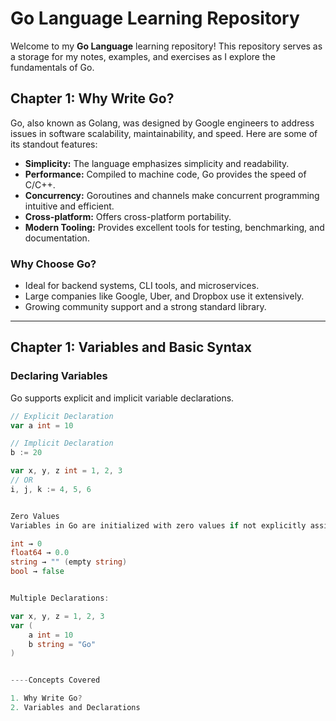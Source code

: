 # Go Language Learning Repository

Welcome to my **Go Language** learning repository! This repository serves as a storage for my notes, examples, and exercises as I explore the fundamentals of Go.

## Chapter 1: Why Write Go?

Go, also known as Golang, was designed by Google engineers to address issues in software scalability, maintainability, and speed. Here are some of its standout features:

- **Simplicity:** The language emphasizes simplicity and readability.
- **Performance:** Compiled to machine code, Go provides the speed of C/C++.
- **Concurrency:** Goroutines and channels make concurrent programming intuitive and efficient.
- **Cross-platform:** Offers cross-platform portability.
- **Modern Tooling:** Provides excellent tools for testing, benchmarking, and documentation.

### Why Choose Go?

- Ideal for backend systems, CLI tools, and microservices.
- Large companies like Google, Uber, and Dropbox use it extensively.
- Growing community support and a strong standard library.

---

## Chapter 1: Variables and Basic Syntax

### Declaring Variables

Go supports explicit and implicit variable declarations.

```go
// Explicit Declaration
var a int = 10

// Implicit Declaration
b := 20

var x, y, z int = 1, 2, 3
// OR
i, j, k := 4, 5, 6


Zero Values
Variables in Go are initialized with zero values if not explicitly assigned.

int → 0
float64 → 0.0
string → "" (empty string)
bool → false


Multiple Declarations:

var x, y, z = 1, 2, 3
var (
    a int = 10
    b string = "Go"
)


----Concepts Covered

1. Why Write Go?
2. Variables and Declarations
```
